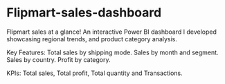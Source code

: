 # Flipmart-sales-dashboard
Flipmart sales at a glance! An interactive Power BI dashboard I developed showcasing regional trends, and product category analysis. 

Key Features: Total sales by shipping mode.
Sales by month and segment.
Sales by country.
Profit by category.

KPIs: Total sales, Total profit, Total quantity and Transactions. 
